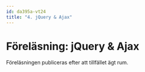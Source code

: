 ```yaml
---
id: da395a-vt24
title: "4. jQuery & Ajax"
---
```


# Föreläsning: jQuery & Ajax

Föreläsningen publiceras efter att tillfället ägt rum.

<!--

## Dagens föreläsning

<div class="frame">
    <div style="left: 0; width: 100%; height: 0; position: relative; padding-bottom: 56.2696%; padding-top: 58px;"><iframe src="https://www.slideshare.net/slideshow/embed_code/key/Awux0LGX48whxL" style="top: 0; left: 0; width: 100%; height: 100%; position: absolute; border: 0;" allowfullscreen scrolling="no"></iframe></div>
</div>

[Ni kan ladda ner föreläsningen i PDF här](../../assets/pdf/jQueryAjax2023.pdf)

---

## Dagens exempel

[Ni kan ladda ner alla dagens exempel i en ZIP-fil här](../../assets/kod/jQueryAjax.zip)

-->